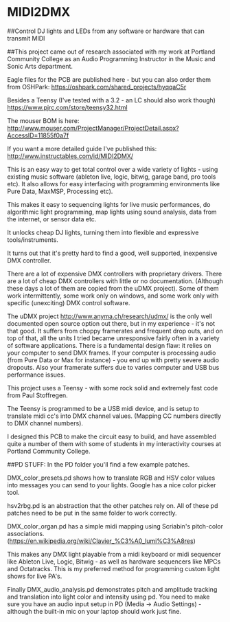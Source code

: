 # MIDI2DMX

##Control DJ lights and LEDs from any software or hardware that can transmit MIDI

##This project came out of research associated with my work at Portland Community College as an Audio Programming Instructor in the Music and Sonic Arts department.

Eagle files for the PCB are published here - but you can also order them from OSHPark: https://oshpark.com/shared_projects/hyqqaC5r

Besides a Teensy (I've tested with a 3.2 - an LC should also work though) https://www.pjrc.com/store/teensy32.html

The mouser BOM is here: http://www.mouser.com/ProjectManager/ProjectDetail.aspx?AccessID=11855f0a7f

If you want a more detailed guide I've published this: http://www.instructables.com/id/MIDI2DMX/

This is an easy way to get total control over a wide variety of lights - using existing music software (ableton live, logic, bitwig, garage band, pro tools etc). It also allows for easy interfacing with programming environments like Pure Data, MaxMSP, Processing etc).

This makes it easy to sequencing lights for live music performances, do algorithmic light programming, map lights using sound analysis, data from the internet, or sensor data etc.

It unlocks cheap DJ lights, turning them into flexible and expressive tools/instruments.

It turns out that it's pretty hard to find a good, well supported, inexpensive DMX controller.

There are a lot of expensive DMX controllers with proprietary drivers. There are a lot of cheap DMX controllers with little or no documentation. (Although these days a lot of them are copied from the uDMX project). Some of them work intermittently, some work only on windows, and some work only with specific (unexciting) DMX control software.

The uDMX project http://www.anyma.ch/research/udmx/ is the only well documented open source option out there, but in my experience - it's not that good. It suffers from choppy framerates and frequent drop outs, and on top of that, all the units I tried became unresponsive fairly often in a variety of software applications. There is a fundamental design flaw: it relies on your computer to send DMX frames. If your computer is processing audio (from Pure Data or Max for instance) - you end up with pretty severe audio dropouts. Also your framerate suffers due to varies computer and USB bus performance issues.

This project uses a Teensy - with some rock solid and extremely fast code from Paul Stoffregen.

The Teensy is programmed to be a USB midi device, and is setup to translate midi cc's into DMX channel values. (Mapping CC numbers directly to DMX channel numbers).

I designed this PCB to make the circuit easy to build, and have assembled quite a number of them with some of students in my interactivity courses at Portland Community College.

##PD STUFF:
In the PD folder you'll find a few example patches.

DMX_color_presets.pd shows how to translate RGB and HSV color values into messages you can send to your lights. Google has a nice color picker tool.

hsv2rbg.pd is an abstraction that the other patches rely on. All of these pd patches need to be put in the same folder to work correctly.

DMX_color_organ.pd has a simple midi mapping using Scriabin's pitch-color associations. (https://en.wikipedia.org/wiki/Clavier_%C3%A0_lumi%C3%A8res)

This makes any DMX light playable from a midi keyboard or midi sequencer like Ableton Live, Logic, Bitwig - as well as hardware sequencers like MPCs and Octatracks. This is my preferred method for programming custom light shows for live PA's.

Finally DMX_audio_analysis.pd demonstrates pitch and amplitude tracking and translation into light color and intensity using pd. You need to make sure you have an audio input setup in PD (Media -> Audio Settings) - although the built-in mic on your laptop should work just fine.

